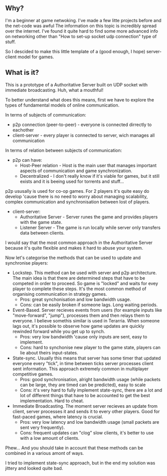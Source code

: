 ## Why?
<p> I'm a beginner at game netwoking. I've made a few litte projects before and the net-code was awful The information on this topic is incredibly spread over the internet.
I've found it quite hard to find some more advanced info on networking other than "How to set-up socket udp connection" type of stuff.</p>
<p> So I descided to make this little template of a (good enough, I hope) server-client model for games. </p>

## What is it?
<p> This is a prototype of a Authoritative Server built on UDP socket with immediate broadcasting. Huh, what a mouthful! </p>
<p> To better understand what does this means, first we have to explore the types of fundamental models of online communication.</p>
<p> In terms of subjects of communication: </p>

- p2p connection (peer-to-peer) - everyone is connected dirrectly to eachother
- client-server - every player is connected to server, wich manages all communication

<p> In terms of relation between subjects of communication: </p>

- p2p can have:
  - Host-Peer relation - Host is the main user that manages important aspects of communication and game synchronization.
  - Decentralized - I don't really know if it's viable for games, but it still exists and it is beeing used for torrents and stuff... 

p2p ususally is used for co-op games. For 2 players it's quite easy do develop 'cause there is no need to worry about managing scalability, complex communication and synchronisation between lost of players.

- client-server:
    - Authoritative Server - Server runes the game and provides players with the game state.
    - Listener Server - The game is run locally while server only transfers data between clients.

I would say that the most common approach in the Authoritative Server because it's quite flexible and makes it hard to abuse your system.

Now let's categorise the methods that can be used to update and synchronise players:
 - Lockstep. This method can be used with server and p2p architecture. The main idea is that there are determined steps that have to be competed in order to proceed. So game is "locked" and waits for evey
player to complete these steps. It's the most common method of organising communication in strategy games.
    - Pros: great synchonisation and low bandwidth usage.
    - Cons: can be easily broken if someone lags. Long waiting periods.
 - Event-Based. Server recieves events from users (for example inputs like "move-forward", "jump"), processes them and then relays them to everyone. I believe somethis similar is used in Terarria. When
someone lags out, it's possible to observe how game updates are quickly rewinded forward while you get up to synch.
    - Pros: very low bandwidth 'cause only inputs are sent, easy to implement.
    - Cons: hard to synchonise new player to the game state, players can lie about theirs input-states.
 - State-sync. Usually this means that server has some timer that updated everyone every "tick", in time between ticks server processes client sent information. This approach extremely common in multiplayer
competitive games.
    - Pros: good synchronisation, alright bandwidth usage (while packets can be large, they are timed can be predicted), easy to scale
    - Cons: it's very hard to fully implement state-sync, there are a lot and lot of different things that have to be accounted to get the best implementation. Hard to cheat.
 - Immediate Broadcasting. The moment server recieves an update from client, server processes it and sends it to every other players. Good for fast-paced games, where latency is crucial.
    - Pros: very low latency and low bandwidth usage (small packets are sent very frequently).
    - Cons: frequent updates can "clog" slow clients, it's better to use with a low amount of clients.

<p> Phew... And you should take in account that these methods can be combined in a various amont of ways. </p>
<p> I tried to implement state-sync approach, but in the end my solution was jittery and looked quite bad. </p>
